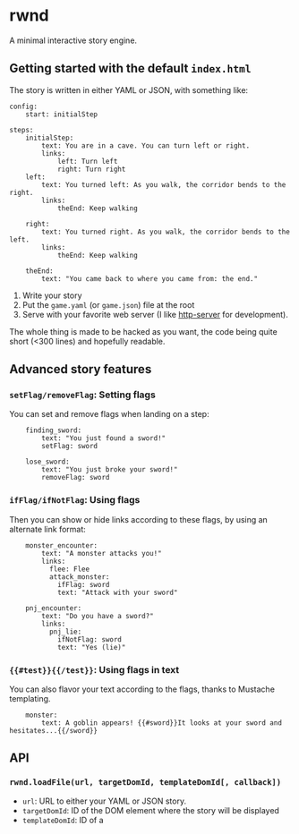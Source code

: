 # rwnd

A minimal interactive story engine.

## Getting started with the default `index.html`

The story is written in either YAML or JSON, with something like:

```
config:
    start: initialStep
    
steps: 
    initialStep:
        text: You are in a cave. You can turn left or right.
        links:
            left: Turn left
            right: Turn right
    left:
        text: You turned left: As you walk, the corridor bends to the right.
        links:
            theEnd: Keep walking
                
    right:
        text: You turned right. As you walk, the corridor bends to the left.
        links:
            theEnd: Keep walking
            
    theEnd:
        text: "You came back to where you came from: the end."
```

1. Write your story
2. Put the `game.yaml` (or `game.json`) file at the root
3. Serve with your favorite web server (I like [http-server](https://www.npmjs.com/package/http-server) for development).

The whole thing is made to be hacked as you want, the code being quite short (<300 lines) and hopefully readable.

## Advanced story features

### `setFlag/removeFlag`: Setting flags

You can set and remove flags when landing on a step:

```     
    finding_sword:
        text: "You just found a sword!"
        setFlag: sword
```

```     
    lose_sword:
        text: "You just broke your sword!"
        removeFlag: sword
```

### `ifFlag/ifNotFlag`: Using flags

Then you can show or hide links according to these flags, by using an alternate link format:

```     
    monster_encounter:
        text: "A monster attacks you!"
        links:
          flee: Flee
          attack_monster:
            ifFlag: sword
            text: "Attack with your sword"
```

```     
    pnj_encounter:
        text: "Do you have a sword?"
        links:
          pnj_lie:
            ifNotFlag: sword
            text: "Yes (lie)"
```

### `{{#test}}{{/test}}`: Using flags in text

You can also flavor your text according to the flags, thanks to Mustache templating.

```                 
    monster:
        text: A goblin appears! {{#sword}}It looks at your sword and hesitates...{{/sword}}
```

## API

### `rwnd.loadFile(url, targetDomId, templateDomId[, callback])`

* `url`: URL to either your YAML or JSON story.
* `targetDomId`: ID of the DOM element where the story will be displayed
* `templateDomId`: ID of a <script> element containing the step template (Mustache syntax), see `index.html` for an example. 
* `callback`: Optional callback to be called when the game has finished loading. Gets the `game` as a parameter (its API is not documented, see the sources), or false if the URL yields a 404.

Loading the game will throw errors (with hopefully useful messages) if the story doesn't pass validation.

### `rwnd.loadFile(data, targetDomId, templateDomId)`

Same as the previous call, except you're passing the YAML/JSON story directly. The game will be loaded synchronously and return the `game`.
